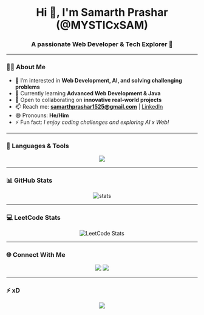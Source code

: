 <h1 align="center">Hi 👋, I'm Samarth Prashar (@MYSTICxSAM)</h1>   
<h3 align="center">A passionate Web Developer & Tech Explorer 🚀</h3>  

---  
    
### 👨‍💻 About Me  
- 👀 I’m interested in **Web Development, AI, and solving challenging problems**       
- 🌱 Currently learning **Advanced Web Development & Java**  
- 💞️ Open to collaborating on **innovative real-world projects**  
- 📫 Reach me: **samarthprashar1525@gmail.com** | [LinkedIn](https://www.linkedin.com/in/samarth-prashar-739053286/)  
- 😄 Pronouns: **He/Him**  
- ⚡ Fun fact: *I enjoy coding challenges and exploring AI x Web!*  

---

### 🚀 Languages & Tools  
<p align="center"> 
  <img src="https://skillicons.dev/icons?i=html,css,js,react,java,python,cpp,git,github,vscode,tailwind,nodejs,mysql" />
</p>

---

### 📊 GitHub Stats  
<p align="center">
  <img src="https://github-readme-stats.vercel.app/api?username=MYSTICxSAM&show_icons=true&theme=tokyonight" alt="stats" />
</p>

---

### 💻 LeetCode Stats  
<p align="center">
  <img src="https://leetcard.jacoblin.cool/Samarth1515?theme=dark&font=Source+Code+Pro&extension=activity" alt="LeetCode Stats" />
</p>

---
  
### 🌐 Connect With Me  
<p align="center">
  <a href="mailto:samarthprashar1525@gmail.com"><img src="https://img.shields.io/badge/-Email-red?style=for-the-badge&logo=gmail&logoColor=white"></a>
  <a href="https://www.linkedin.com/in/samarth-prashar-739053286/"><img src="https://img.shields.io/badge/-LinkedIn-blue?style=for-the-badge&logo=linkedin&logoColor=white"></a>
</p>

---

### ⚡ xD  
<p align="center">
   <img src="https://readme-typing-svg.herokuapp.com?size=22&center=true&vCenter=true&width=500&lines=Web+Developer+💻;AI+Explorer+🤖;Open+Source+Contributor+🌍;Always+Learning+📚" />
</p>
